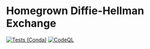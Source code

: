 # Homegrown Diffie-Hellman Exchange

[![Tests (Conda)](https://github.com/DJStompZone/HomeGrownDHE/actions/workflows/test-conda.yml/badge.svg)](https://github.com/DJStompZone/HomeGrownDHE/actions/workflows/test-conda.yml) [![CodeQL](https://github.com/DJStompZone/HomeGrownDHE/actions/workflows/codeql.yml/badge.svg)](https://github.com/DJStompZone/HomeGrownDHE/actions/workflows/codeql.yml)
